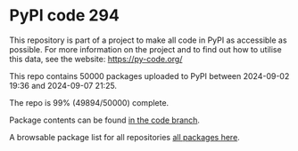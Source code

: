 # PyPI code 294

This repository is part of a project to make all code in PyPI as accessible as possible. For more information 
on the project and to find out how to utilise this data, see the website: https://py-code.org/

This repo contains 50000 packages uploaded to PyPI between 
2024-09-02 19:36 and 2024-09-07 21:25.

The repo is 99% (49894/50000) complete.

Package contents can be found [in the code branch](https://github.com/pypi-data/pypi-mirror-294/tree/code/packages).

A browsable package list for all repositories [all packages here](https://py-code.org/repositories/pypi-mirror-294).


